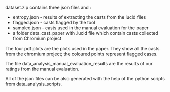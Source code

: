 dataset.zip contains three json files and :

- entropy.json - results of extracting the casts from the lucid files
- flagged.json - casts flagged by the tool
- sampled.json - casts used in the manual evaluation for the paper
- a folder data_cast_paper with .lucid file which contain casts collected
	from Chromium project

The four pdf plots are the plots used in the paper. They show all the casts
	from the chromium project; the coloured points represent flagged cases.

The file data_analysis_manual_evaluation_results are the results of our ratings
	from the manual evaluation. 

All of the json files can be also generated with the help of the python scripts
	from data_analysis_scripts. 